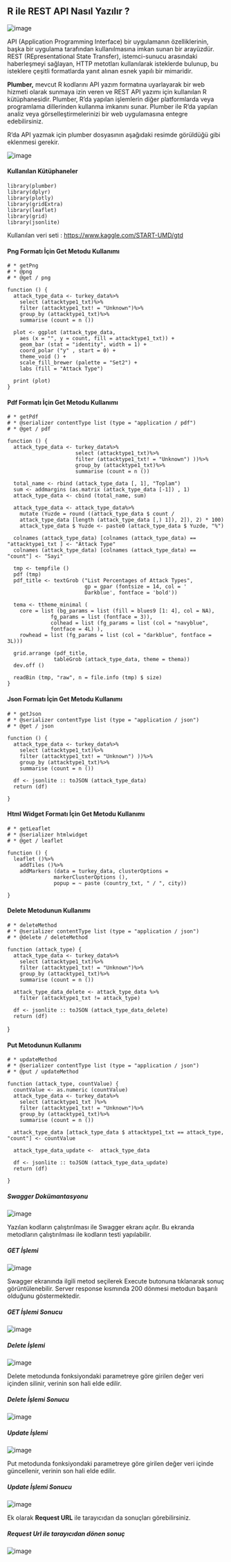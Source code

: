
## R ile REST API Nasıl Yazılır ?

![image](https://user-images.githubusercontent.com/61660262/134141035-f8261dac-f58b-4596-a154-6c111eb70606.png)

 API (Application Programming Interface) bir uygulamanın özelliklerinin, başka bir uygulama tarafından kullanılmasına imkan sunan bir arayüzdür.
 REST (REpresentational State Transfer), istemci-sunucu arasındaki haberleşmeyi sağlayan, HTTP metotları kullanılarak isteklerde bulunup,
 bu isteklere çeşitli formatlarda yanıt alınan esnek yapılı bir mimaridir.

**Plumber,** mevcut R kodlarını API yazım formatına uyarlayarak bir web hizmeti olarak sunmaya izin veren ve REST API yazımı için kullanılan R kütüphanesidir. Plumber, R’da yapılan işlemlerin diğer platformlarda veya programlama dillerinden kullanma imkanını sunar. Plumber ile R’da yapılan analiz veya görselleştirmelerinizi bir web uygulamasına entegre edebilirsiniz.

R’da API yazmak için plumber dosyasının aşağıdaki resimde görüldüğü gibi eklenmesi gerekir.

![image](https://user-images.githubusercontent.com/61660262/134141141-43ef0c3d-835a-421b-a92b-84ba34c24704.png)

#### Kullanılan Kütüphaneler
    library(plumber) 
    library(dplyr) 
    library(plotly) 
    library(gridExtra) 
    library(leaflet) 
    library(grid) 
    library(jsonlite)

Kullanılan veri seti : https://www.kaggle.com/START-UMD/gtd

#### Png Formatı İçin Get Metodu Kullanımı

    # * getPng 
    # * @png 
    # * @get / png 
    
    function () { 
      attack_type_data <- turkey_data%>% 
        select (attacktype1_txt)%>% 
        filter (attacktype1_txt! = "Unknown")%>% 
        group_by (attacktype1_txt)%>% 
        summarise (count = n ()) 

      plot <- ggplot (attack_type_data, 
        aes (x = "", y = count, fill = attacktype1_txt)) + 
        geom_bar (stat = "identity", width = 1) + 
        coord_polar ("y" , start = 0) + 
        theme_void () + 
        scale_fill_brewer (palette = "Set2") + 
        labs (fill = "Attack Type") 

      print (plot) 
    }
    
    
 #### Pdf Formatı İçin Get Metodu Kullanımı
 
    # * getPdf 
    # * @serializer contentType list (type = "application / pdf") 
    # * @get / pdf 
    
    function () { 
      attack_type_data <- turkey_data%>% 
                          select (attacktype1_txt)%>% 
                          filter (attacktype1_txt! = "Unknown") ))%>% 
                          group_by (attacktype1_txt)%>% 
                          summarise (count = n ()) 

      total_name <- rbind (attack_type_data [, 1], "Toplam") 
      sum <- addmargins (as.matrix (attack_type_data [-1]) , 1) 
      attack_type_data <- cbind (total_name, sum) 

      attack_type_data <- attack_type_data%>% 
        mutate (Yuzde = round ((attack_type_data $ count /       
        attack_type_data [length (attack_type_data [,) 1]), 2]), 2) * 100) 
        attack_type_data $ Yuzde <- paste0 (attack_type_data $ Yuzde, "%") 

      colnames (attack_type_data) [colnames (attack_type_data) == "attacktype1_txt ] <- "Attack Type" 
      colnames (attack_type_data) [colnames (attack_type_data) ==  "count"] <- "Sayi" 

      tmp <- tempfile () 
      pdf (tmp) 
      pdf_title <- textGrob ("List Percentages of Attack Types", 
                             gp = gpar (fontsize = 14, col = ' 
                             Darkblue', fontface = 'bold')) 

      tema <- ttheme_minimal (
        core = list (bg_params = list (fill = blues9 [1: 4], col = NA), 
                  fg_params = list (fontface = 3)), 
                  colhead = list (fg_params = list (col = "navyblue",     
                  fontface = 4L) ), 
        rowhead = list (fg_params = list (col = "darkblue", fontface = 3L))) 

      grid.arrange (pdf_title, 
                   tableGrob (attack_type_data, theme = thema)) 
      dev.off () 

      readBin (tmp, "raw", n = file.info (tmp) $ size) 
    }


#### Json Formatı İçin Get Metodu Kullanımı

    # * getJson 
    # * @serializer contentType list (type = "application / json") 
    # * @get / json 
    
    function () { 
      attack_type_data <- turkey_data%>% 
        select (attacktype1_txt)%>% 
        filter (attacktype1_txt! = "Unknown") ))%>% 
        group_by (attacktype1_txt)%>% 
        summarise (count = n ()) 

      df <- jsonlite :: toJSON (attack_type_data) 
      return (df) 

    }
    
#### Html Widget Formatı İçin Get Metodu Kullanımı

    # * getLeaflet 
    # * @serializer htmlwidget 
    # * @get / leaflet 
    
    function () { 
      leaflet ()%>% 
        addTiles ()%>% 
        addMarkers (data = turkey_data, clusterOptions =    
                   markerClusterOptions (), 
                   popup = ~ paste (country_txt, " / ", city)) 

    }

#### Delete Metodunun Kullanımı
    # * deleteMethod 
    # * @serializer contentType list (type = "application / json") 
    # * @delete / deleteMethod 
    
    function (attack_type) { 
      attack_type_data <- turkey_data%>% 
        select (attacktype1_txt)%>% 
        filter (attacktype1_txt! = "Unknown")%>% 
        group_by (attacktype1_txt)%>% 
        summarise (count = n ()) 

      attack_type_data_delete <- attack_type_data %>% 
        filter (attacktype1_txt != attack_type) 

      df <- jsonlite :: toJSON (attack_type_data_delete) 
      return (df) 

}

#### Put Metodunun Kullanımı

    # * updateMethod 
    # * @serializer contentType list (type = "application / json") 
    # * @put / updateMethod 
    
    function (attack_type, countValue) { 
      countValue <- as.numeric (countValue) 
      attack_type_data <- turkey_data%>% 
        select (attacktype1_txt )%>% 
        filter (attacktype1_txt! = "Unknown")%>% 
        group_by (attacktype1_txt)%>% 
        summarise (count = n ()) 

      attack_type_data [attack_type_data $ attacktype1_txt == attack_type, "count"] <- countValue 

      attack_type_data_update <-  attack_type_data 

      df <- jsonlite :: toJSON (attack_type_data_update) 
      return (df) 

    }


##### Swagger Dokümantasyonu
![image](https://user-images.githubusercontent.com/61660262/134141977-ad3b5a3f-c0db-4723-98dc-cbb810e64e13.png)

Yazılan kodların çalıştırılması ile Swagger ekranı açılır. Bu ekranda metodların çalıştırılması ile kodların testi yapılabilir.

##### GET İşlemi
![image](https://user-images.githubusercontent.com/61660262/134142213-bb0da0ae-494a-48a6-a88d-01abd56fbca2.png)

Swagger ekranında ilgili metod seçilerek Execute butonuna tıklanarak sonuç görüntülenebilir. Server response kısmında 200 dönmesi metodun başarılı olduğunu göstermektedir.

##### GET İşlemi Sonucu
![image](https://user-images.githubusercontent.com/61660262/134142306-c8cb6f85-b6b2-49cb-987f-db55e2ad36c6.png)

##### Delete İşlemi
![image](https://user-images.githubusercontent.com/61660262/134142378-2c9eae74-0ea9-4107-95c9-bb0e7058c907.png)

Delete metodunda fonksiyondaki parametreye göre girilen değer veri içinden silinir, verinin son hali elde edilir.

##### Delete İşlemi Sonucu
![image](https://user-images.githubusercontent.com/61660262/134142449-2ee4af34-ed06-43a5-ad1d-1bb8e4694a17.png)
 
 ##### Update İşlemi
![image](https://user-images.githubusercontent.com/61660262/134142491-91e872d1-1095-491a-97bc-a13c61cde1a9.png)                   

Put metodunda fonksiyondaki parametreye göre girilen değer veri içinde güncellenir, verinin son hali elde edilir.

##### Update İşlemi Sonucu
![image](https://user-images.githubusercontent.com/61660262/134142534-ad91f122-6450-4aed-b3e7-d4c847ae36fd.png)
                          
Ek olarak **Request URL** ile tarayıcıdan da sonuçları görebilirsiniz.

##### Request Url ile tarayıcıdan dönen sonuç
![image](https://user-images.githubusercontent.com/61660262/134142568-d17902c8-5db0-42d9-a182-82dd300f5a60.png)

